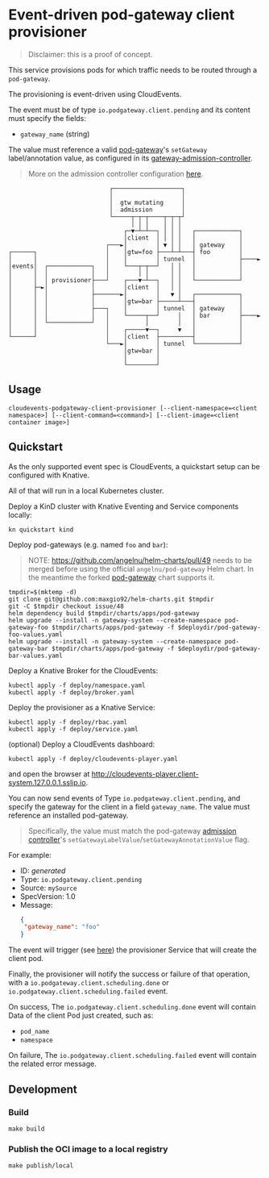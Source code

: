 # Event-driven pod-gateway client provisioner

> Disclaimer: this is a proof of concept.

This service provisions pods for which traffic needs to be routed through a `pod-gateway`.

The provisioning is event-driven using CloudEvents.

The event must be of type `io.podgateway.client.pending` and its content must specify the fields:
- `gateway_name` (string)

The value must reference a valid [pod-gateway](https://github.com/angelnu/pod-gateway/)'s `setGateway` label/annotation value, as configured in its [gateway-admission-controller](https://github.com/angelnu/gateway-admision-controller).

> More on the admission controller configuration [here](https://github.com/angelnu/gateway-admision-controller/blob/main/internal/config/config.go).

```ascii
                            ┌───────────────────┐
                            │                   │
                            │  gtw mutating     │
                            │  admission        │
                            └─────┬─┬─┬────┬─┬─┬┘
                                  │ │ │    │ │ │
                                ┌─▼─┴─┴──┐ │ │ │   ┌────────────┐
                                │client  │ │ │ │   │            │
                           ┌───►│        │ ▼ │ │   │ gateway    │
┌──────┐                   │    │gtw=foo ├───┴─┴───┤ foo        │
│      │                   │    │        │ tunnel  │            ├────►
│events│  ┌────────────┐   │    └───┬─┬──┘   │ │   │            │
│      │  │            │   │        │ │      │ │   │            │
│      │  │ provisioner├───┘    ┌───▼─┴──┐   │ │   └────────────┘
│      ├─►│            │        │client  │   │ │
│      │  │            ├───────►│        │   ▼ │   ┌────────────┐
│      │  │            │        │gtw=bar ├─────┴───┤            │
│      │  │            ├───┐    │        │ tunnel  │ gateway    │
│      │  │            │   │    └─────┬──┘     │   │ bar        ├────►
│      │  └────────────┘   │          │        │   │            │
│      │                   │    ┌─────▼──┐     ▼   │            │
└──────┘                   │    │client  ├─────────┤            │
                           └───►│        │ tunnel  └────────────┘
                                │gtw=bar │
                                │        │
                                └────────┘
```

## Usage

```shell
cloudevents-podgateway-client-provisioner [--client-namespace=<client namespace>] [--client-command=<command>] [--client-image=<client container image>]
```

## Quickstart

As the only supported event spec is CloudEvents, a quickstart setup can be configured with Knative.

All of that will run in a local Kubernetes cluster.

Deploy a KinD cluster with Knative Eventing and Service components locally:

```shell
kn quickstart kind
```

Deploy pod-gateways (e.g. named `foo` and `bar`):

> NOTE: https://github.com/angelnu/helm-charts/pull/49 needs to be merged before using the official `angelnu/pod-gateway` Helm chart. In the meantime the forked [pod-gateway](https://github.com/maxgio92/helm-charts/tree/issue/48/charts/apps/pod-gateway) chart supports it.

```shell
tmpdir=$(mktemp -d)
git clone git@github.com:maxgio92/helm-charts.git $tmpdir
git -C $tmpdir checkout issue/48
helm dependency build $tmpdir/charts/apps/pod-gateway
helm upgrade --install -n gateway-system --create-namespace pod-gateway-foo $tmpdir/charts/apps/pod-gateway -f $deploydir/pod-gateway-foo-values.yaml
helm upgrade --install -n gateway-system --create-namespace pod-gateway-bar $tmpdir/charts/apps/pod-gateway -f $deploydir/pod-gateway-bar-values.yaml
```

Deploy a Knative Broker for the CloudEvents:

```shell
kubectl apply -f deploy/namespace.yaml
kubectl apply -f deploy/broker.yaml
```

Deploy the provisioner as a Knative Service:

```shell
kubectl apply -f deploy/rbac.yaml
kubectl apply -f deploy/service.yaml
```

(optional) Deploy a CloudEvents dashboard:

```shell
kubectl apply -f deploy/cloudevents-player.yaml
```

and open the browser at http://cloudevents-player.client-system.127.0.0.1.sslip.io.

You can now send events of Type `io.podgateway.client.pending`, and specify the gateway for the client in a field `gateway_name`.
The value must reference an installed pod-gateway.

> Specifically, the value must match the pod-gateway [admission controller](https://github.com/angelnu/gateway-admision-controller)'s `setGatewayLabelValue`/`setGatewayAnnotationValue` flag.

For example:

- ID: *generated*
- Type: `io.podgateway.client.pending`
- Source: `mySource`
- SpecVersion: 1.0
- Message:
  ```json
  {
   "gateway_name": "foo"
  }
  ```

The event will trigger (see [here](deploy/service.yaml)) the provisioner Service that will create the client pod.

Finally, the provisioner will notify the success or failure of that operation, with a `io.podgateway.client.scheduling.done` or `io.podgateway.client.scheduling.failed` event.

On success, The `io.podgateway.client.scheduling.done` event will contain Data of the client Pod just created, such as:
- `pod_name`
- `namespace`

On failure, The `io.podgateway.client.scheduling.failed` event will contain the related error message.

## Development

### Build

```shell
make build
```

### Publish the OCI image to a local registry

```shell
make publish/local
```

